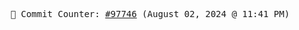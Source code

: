 <p align="center">
    <samp>
        📮 Commit Counter: <a href="https://github.com/Javascript-void0/Javascript-void0/commits/main">#97746</a> (August 02, 2024 @ 11:41 PM)
    </samp>
</p>